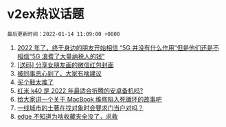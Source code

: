 # v2ex热议话题

`最后更新时间：2022-01-14 11:09:00 +0800`

1. [2022 年了，终于身边的朋友开始相信 “5G 并没有什么作用”但是他们还是不相信“5G 浪费了大量纳税人的钱”](https://www.v2ex.com/t/828145)
1. [[送码] 分享女朋友画的微信红包封面](https://www.v2ex.com/t/828046)
1. [被同事恶心到了，大家有啥建议](https://www.v2ex.com/t/828054)
1. [买个鞋太难了](https://www.v2ex.com/t/828119)
1. [红米 k40 是 2022 年最适合折腾的安卓备机吗?](https://www.v2ex.com/t/828017)
1. [给大家讲一个关于 MacBook 维修陷入死循环的故事吧](https://www.v2ex.com/t/827988)
1. [一线城市的土著在找对象时会要求门当户对吗？](https://www.v2ex.com/t/828122)
1. [edge 不知道为啥收藏夹全没了，求救](https://www.v2ex.com/t/827986)

